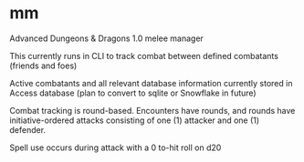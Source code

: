 # mm
Advanced Dungeons &amp; Dragons 1.0 melee manager

This currently runs in CLI to track combat between defined combatants (friends and foes)

Active combatants and all relevant database information currently stored in Access database (plan to convert to sqlite or Snowflake in future)

Combat tracking is round-based. Encounters have rounds, and rounds have initiative-ordered attacks consisting of one (1) attacker and one (1) defender.

Spell use occurs during attack with a 0 to-hit roll on d20
